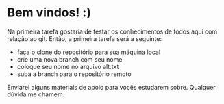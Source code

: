 # Bem vindos! :)

Na primeira tarefa gostaria de testar os conhecimentos de todos aqui com relação ao git. Então, a primeira tarefa será a seguinte:

- faça o clone do repositório para sua máquina local
- crie uma nova branch com seu nome
- coloque seu nome no arquivo alt.txt
- suba a branch para o repositório remoto

Enviarei alguns materiais de apoio para vocês estudarem sobre. Qualquer dúvida me chamem.

